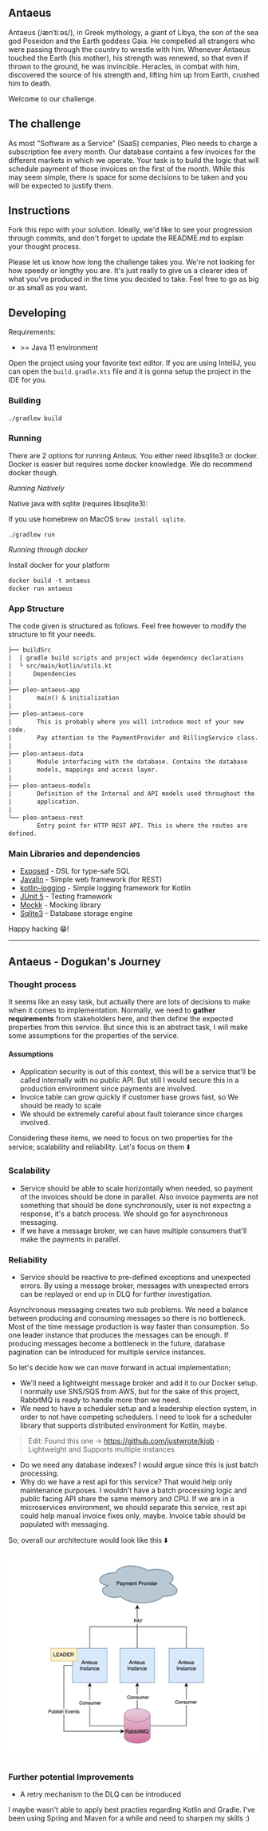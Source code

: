 ## Antaeus

Antaeus (/ænˈtiːəs/), in Greek mythology, a giant of Libya, the son of the sea god Poseidon and the Earth goddess Gaia. He compelled all strangers who were passing through the country to wrestle with him. Whenever Antaeus touched the Earth (his mother), his strength was renewed, so that even if thrown to the ground, he was invincible. Heracles, in combat with him, discovered the source of his strength and, lifting him up from Earth, crushed him to death.

Welcome to our challenge.

## The challenge

As most "Software as a Service" (SaaS) companies, Pleo needs to charge a subscription fee every month. Our database contains a few invoices for the different markets in which we operate. Your task is to build the logic that will schedule payment of those invoices on the first of the month. While this may seem simple, there is space for some decisions to be taken and you will be expected to justify them.

## Instructions

Fork this repo with your solution. Ideally, we'd like to see your progression through commits, and don't forget to update the README.md to explain your thought process.

Please let us know how long the challenge takes you. We're not looking for how speedy or lengthy you are. It's just really to give us a clearer idea of what you've produced in the time you decided to take. Feel free to go as big or as small as you want.

## Developing

Requirements:
- \>= Java 11 environment

Open the project using your favorite text editor. If you are using IntelliJ, you can open the `build.gradle.kts` file and it is gonna setup the project in the IDE for you.

### Building

```
./gradlew build
```

### Running

There are 2 options for running Anteus. You either need libsqlite3 or docker. Docker is easier but requires some docker knowledge. We do recommend docker though.

*Running Natively*

Native java with sqlite (requires libsqlite3):

If you use homebrew on MacOS `brew install sqlite`.

```
./gradlew run
```

*Running through docker*

Install docker for your platform

```
docker build -t antaeus
docker run antaeus
```

### App Structure
The code given is structured as follows. Feel free however to modify the structure to fit your needs.
```
├── buildSrc
|  | gradle build scripts and project wide dependency declarations
|  └ src/main/kotlin/utils.kt 
|      Dependencies
|
├── pleo-antaeus-app
|       main() & initialization
|
├── pleo-antaeus-core
|       This is probably where you will introduce most of your new code.
|       Pay attention to the PaymentProvider and BillingService class.
|
├── pleo-antaeus-data
|       Module interfacing with the database. Contains the database 
|       models, mappings and access layer.
|
├── pleo-antaeus-models
|       Definition of the Internal and API models used throughout the
|       application.
|
└── pleo-antaeus-rest
        Entry point for HTTP REST API. This is where the routes are defined.
```

### Main Libraries and dependencies
* [Exposed](https://github.com/JetBrains/Exposed) - DSL for type-safe SQL
* [Javalin](https://javalin.io/) - Simple web framework (for REST)
* [kotlin-logging](https://github.com/MicroUtils/kotlin-logging) - Simple logging framework for Kotlin
* [JUnit 5](https://junit.org/junit5/) - Testing framework
* [Mockk](https://mockk.io/) - Mocking library
* [Sqlite3](https://sqlite.org/index.html) - Database storage engine

Happy hacking 😁!

---

## Antaeus - Dogukan's Journey

### Thought process

 It seems like an easy task, but actually there are lots of decisions to make when it comes to implementation. Normally, 
we need to **gather requirements** from stakeholders here, and then define the expected properties from this service. But since this is an abstract task, 
I will make some assumptions for the properties of the service. 

#### Assumptions
- Application security is out of this context, this will be a service that'll be called internally with no public API. But still I would 
secure this in a production environment since payments are involved.
- Invoice table can grow quickly if customer base grows fast, so We should be ready to scale
- We should be extremely careful about fault tolerance since charges involved.

 Considering these items, we need to focus on two properties for the service; scalability and reliability. Let's focus on them ⬇️

### Scalability

- Service should be able to scale horizontally when needed, so payment of the invoices should be done in parallel. Also invoice payments are not something that
should be done synchronously, user is not expecting a response, it's a batch process. We should go for asynchronous messaging.
- If we have a message broker, we can have multiple consumers that'll make the payments in parallel.

### Reliability

- Service should be reactive to pre-defined exceptions and unexpected errors. By using a message broker, messages with unexpected errors can be replayed or end up in DLQ
for further investigation. 

Asynchronous messaging creates two sub problems. We need a balance between producing and consuming messages so there is no bottleneck. Most of the time message production
is way faster than consumption. So one leader instance that produces the messages can be enough. If producing messages become a bottleneck in the future, database 
pagination can be introduced for multiple service instances.

So let's decide how we can move forward in actual implementation;

- We'll need a lightweight message broker and add it to our Docker setup. I normally use SNS/SQS from AWS, but for the sake of this project, RabbitMQ is ready
to handle more than we need.
- We need to have a scheduler setup and a leadership election system, in order to not have competing schedulers. 
I need to look for a scheduler library that supports distributed environment for Kotlin, maybe.
>Edit: Found this one -> https://github.com/justwrote/kjob - Lightweight and Supports multiple instances
- Do we need any database indexes? I would argue since this is just batch processing. 
- Why do we have a rest api for this service? That would help only maintenance purposes.
I wouldn't have a batch processing logic and public facing API share the same memory and CPU. If we are in a microservices environment,
we should separate this service, rest api could help manual invoice fixes only, maybe. Invoice table should be populated with messaging.

So; overall our architecture would look like this ⬇️

![alt text](diagrams/propsed_plan.jpg)

### Further potential Improvements
- A retry mechanism to the DLQ can be introduced


I maybe wasn't able to apply best practies regarding Kotlin and Gradle. I've been using Spring and Maven 
for a while and need to sharpen my skills :)